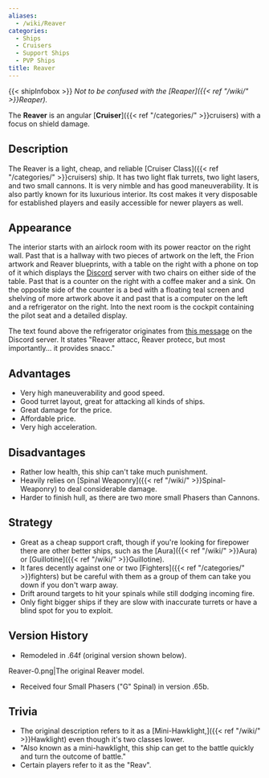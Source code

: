 ```yaml
---
aliases:
  - /wiki/Reaver
categories:
  - Ships
  - Cruisers
  - Support Ships
  - PVP Ships
title: Reaver
---
```


{{< shipInfobox >}} _Not to be confused with the [Reaper]({{< ref "/wiki/" >}}Reaper)._

The **Reaver** is an angular [**Cruiser**]({{< ref "/categories/" >}}cruisers) with a focus on shield damage.

## Description

The Reaver is a light, cheap, and reliable [Cruiser Class]({{< ref "/categories/" >}}cruisers) ship. It has two light flak turrets, two light lasers, and two small cannons. It is very nimble and has good maneuverability. It is also partly known for its luxurious interior. Its cost makes it very disposable for established players and easily accessible for newer players as well.

## Appearance

The interior starts with an airlock room with its power reactor on the right wall. Past that is a hallway with two pieces of artwork on the left, the Frion artwork and Reaver blueprints, with a table on the right with a phone on top of it which displays the [Discord](https://discord.robloxgalaxy.wiki/%7CGalaxy) server with two chairs on either side of the table. Past that is a counter on the right with a coffee maker and a sink. On the opposite side of the counter is a bed with a floating teal screen and shelving of more artwork above it and past that is a computer on the left and a refrigerator on the right. Into the next room is the cockpit containing the pilot seat and a detailed display.

The text found above the refrigerator originates from [this message](https://discord.com/channels/204965774618656769/350873216291700739/440041766373163008) on the Discord server. It states "Reaver attacc, Reaver protecc, but most importantly... it provides snacc."

## Advantages

- Very high maneuverability and good speed.
- Good turret layout, great for attacking all kinds of ships.
- Great damage for the price.
- Affordable price.
- Very high acceleration.

## Disadvantages

- Rather low health, this ship can't take much punishment.
- Heavily relies on [Spinal Weaponry]({{< ref "/wiki/" >}}Spinal-Weaponry) to deal considerable damage.
- Harder to finish hull, as there are two more small Phasers than Cannons.

## Strategy

- Great as a cheap support craft, though if you're looking for firepower there are other better ships, such as the [Aura]({{< ref "/wiki/" >}}Aura) or [Guillotine]({{< ref "/wiki/" >}}Guillotine).
- It fares decently against one or two [Fighters]({{< ref "/categories/" >}}fighters) but be careful with them as a group of them can take you down if you don't warp away.
- Drift around targets to hit your spinals while still dodging incoming fire.
- Only fight bigger ships if they are slow with inaccurate turrets or have a blind spot for you to exploit.

## Version History

- Remodeled in .64f (original version shown below).

Reaver-0.png|The original Reaver model.

</gallery>

- Received four Small Phasers ("G" Spinal) in version .65b.

## Trivia

- The original description refers to it as a [Mini-Hawklight,]({{< ref "/wiki/" >}}Hawklight) even though it's two classes lower.
- "Also known as a mini-hawklight, this ship can get to the battle quickly and turn the outcome of battle."
- Certain players refer to it as the "Reav".
